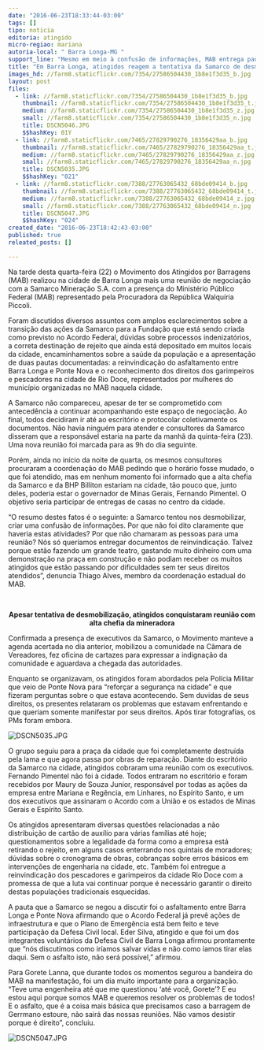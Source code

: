 ```yaml
---
date: "2016-06-23T18:33:44-03:00"
tags: []
tipo: noticia
editoria: atingido
micro-regiao: mariana
autoria-local: " Barra Longa-MG "
support_line: "Mesmo em meio à confusão de informações, MAB entrega pauta de reinvindicações para alta chefia da Samarco. Ela se nega asfaltar a estrada para Ponte Nova. Moradores consideram Plano de Emergência nulo."
title: "Em Barra Longa, atingidos reagem a tentativa da Samarco de desmobilizar comunidade"
images_hd: //farm8.staticflickr.com/7354/27586504430_1b8e1f3d35_b.jpg
layout: post
files:
  - link: //farm8.staticflickr.com/7354/27586504430_1b8e1f3d35_b.jpg
    thumbnail: //farm8.staticflickr.com/7354/27586504430_1b8e1f3d35_t.jpg
    medium: //farm8.staticflickr.com/7354/27586504430_1b8e1f3d35_z.jpg
    small: //farm8.staticflickr.com/7354/27586504430_1b8e1f3d35_n.jpg
    title: DSCN5046.JPG
    $$hashKey: 01Y
  - link: //farm8.staticflickr.com/7465/27829790276_18356429aa_b.jpg
    thumbnail: //farm8.staticflickr.com/7465/27829790276_18356429aa_t.jpg
    medium: //farm8.staticflickr.com/7465/27829790276_18356429aa_z.jpg
    small: //farm8.staticflickr.com/7465/27829790276_18356429aa_n.jpg
    title: DSCN5035.JPG
    $$hashKey: "021"
  - link: //farm8.staticflickr.com/7388/27763065432_68bde09414_b.jpg
    thumbnail: //farm8.staticflickr.com/7388/27763065432_68bde09414_t.jpg
    medium: //farm8.staticflickr.com/7388/27763065432_68bde09414_z.jpg
    small: //farm8.staticflickr.com/7388/27763065432_68bde09414_n.jpg
    title: DSCN5047.JPG
    $$hashKey: "024"
created_date: "2016-06-23T18:42:43-03:00"
published: true
releated_posts: []

---
```

<p>Na tarde desta quarta-feira (22) o Movimento dos Atingidos por Barragens (MAB) realizou na cidade de Barra Longa mais uma reuni&atilde;o de negocia&ccedil;&atilde;o com a Samarco Minera&ccedil;&atilde;o S.A. com a presen&ccedil;a do Minist&eacute;rio P&uacute;blico Federal (MAB) representado pela Procuradora da Rep&uacute;blica Walqu&iacute;ria Piccoli.</p>

<p>Foram discutidos diversos assuntos com amplos esclarecimentos sobre a transi&ccedil;&atilde;o das a&ccedil;&otilde;es da Samarco para a Funda&ccedil;&atilde;o que est&aacute; sendo criada como previsto no Acordo Federal, d&uacute;vidas sobre processos indenizat&oacute;rios, a correta destina&ccedil;&atilde;o de rejeito que ainda est&aacute; depositado em muitos locais da cidade, encaminhamentos sobre a sa&uacute;de da popula&ccedil;&atilde;o e a apresenta&ccedil;&atilde;o de duas pautas documentadas: a reinvindica&ccedil;&atilde;o do asfaltamento entre Barra Longa e Ponte Nova e o reconhecimento dos direitos dos garimpeiros e pescadores na cidade de Rio Doce, representados por mulheres do munic&iacute;pio organizadas no MAB naquela cidade.</p>

<p>A Samarco n&atilde;o compareceu, apesar de ter se comprometido com anteced&ecirc;ncia a continuar acompanhando este espa&ccedil;o de negocia&ccedil;&atilde;o. Ao final, todos decidiram ir at&eacute; ao escrit&oacute;rio e protocolar coletivamente os documentos. N&atilde;o havia ningu&eacute;m para atender e consultores da Samarco disseram que a respons&aacute;vel estaria na parte da manh&atilde; da quinta-feira (23). Uma nova reuni&atilde;o foi marcada para as 9h do dia seguinte.</p>

<p>Por&eacute;m, ainda no in&iacute;cio da noite de quarta, os mesmos consultores procuraram a coordena&ccedil;&atilde;o do MAB pedindo que o hor&aacute;rio fosse mudado, o que foi atendido, mas em nenhum momento foi informado que a alta chefia da Samarco e da BHP Billiton estariam na cidade, t&atilde;o pouco que, junto deles, poderia estar o governador de Minas Gerais, Fernando Pimentel. O objetivo seria participar de entregas de casas no centro da cidade.</p>

<p>&ldquo;O resumo destes fatos &eacute; o seguinte: a Samarco tentou nos desmobilizar, criar uma confus&atilde;o de informa&ccedil;&otilde;es. Por que n&atilde;o foi dito claramente que haveria estas atividades? Por que n&atilde;o chamaram as pessoas para uma reuni&atilde;o? N&oacute;s s&oacute; quer&iacute;amos entregar documentos de reinvindica&ccedil;&atilde;o. Talvez porque est&atilde;o fazendo um grande teatro, gastando muito dinheiro com uma demonstra&ccedil;&atilde;o na pra&ccedil;a em constru&ccedil;&atilde;o e n&atilde;o podiam receber os muitos atingidos que est&atilde;o passando por dificuldades sem ter seus direitos atendidos&rdquo;, denuncia Thiago Alves, membro da coordena&ccedil;&atilde;o estadual do MAB.</p>

<p align="center">&nbsp;</p>

<p align="center"><strong>Apesar tentativa de desmobiliza&ccedil;&atilde;o, atingid<a name="_GoBack"></a>os conquistaram reuni&atilde;o com alta chefia da mineradora</strong></p>

<p>Confirmada a presen&ccedil;a de executivos da Samarco, o Movimento manteve a agenda acertada no dia anterior, mobilizou a comunidade na C&acirc;mara de Vereadores, fez oficina de cartazes para expressar a indigna&ccedil;&atilde;o da comunidade e aguardava a chegada das autoridades.</p>

<p>Enquanto se organizavam, os atingidos foram abordados pela Pol&iacute;cia Militar que veio de Ponte Nova para &ldquo;refor&ccedil;ar a seguran&ccedil;a na cidade&rdquo; e que fizeram perguntas sobre o que estava acontecendo. Sem duvidas de seus direitos, os presentes relataram os problemas que estavam enfrentando e que queriam somente manifestar por seus direitos. Ap&oacute;s tirar fotografias, os PMs foram embora.</p>

<p><img alt="DSCN5035.JPG" src="//farm8.staticflickr.com/7465/27829790276_18356429aa_b.jpg" /></p>

<p>O grupo seguiu para a pra&ccedil;a da cidade que foi completamente destru&iacute;da pela lama e que agora passa por obras de repara&ccedil;&atilde;o. Diante do escrit&oacute;rio da Samarco na cidade, atingidos cobraram uma reuni&atilde;o com os executivos. Fernando Pimentel n&atilde;o foi &agrave; cidade. Todos entraram no escrit&oacute;rio e foram recebidos por Maury de Souza Junior, respons&aacute;vel por todas as a&ccedil;&otilde;es da empresa entre Mariana e Reg&ecirc;ncia, em Linhares, no Esp&iacute;rito Santo, e um dos executivos que assinaram o Acordo com a Uni&atilde;o e os estados de Minas Gerais e Esp&iacute;rito Santo.</p>

<p>Os atingidos apresentaram diversas quest&otilde;es relacionadas a n&atilde;o distribui&ccedil;&atilde;o de cart&atilde;o de aux&iacute;lio para v&aacute;rias fam&iacute;lias at&eacute; hoje; questionamentos sobre a legalidade da forma como a empresa est&aacute; retirando o rejeito, em alguns casos enterrando nos quintais de moradores; d&uacute;vidas sobre o cronograma de obras, cobran&ccedil;as sobre erros b&aacute;sicos em interven&ccedil;&otilde;es de engenharia na cidade, etc. Tamb&eacute;m foi entregue a reinvindica&ccedil;&atilde;o dos pescadores e garimpeiros da cidade Rio Doce com a promessa de que a luta vai continuar porque &eacute; necess&aacute;rio garantir o direito destas popula&ccedil;&otilde;es tradicionais esquecidas.</p>

<p>A pauta que a Samarco se negou a discutir foi o asfaltamento entre Barra Longa e Ponte Nova afirmando que o Acordo Federal j&aacute; prev&ecirc; a&ccedil;&otilde;es de infraestrutura e que o Plano de Emerg&ecirc;ncia est&aacute; bem feito e teve participa&ccedil;&atilde;o da Defesa Civil local. Eder Silva, atingido e que foi um dos integrantes volunt&aacute;rios da Defesa Civil de Barra Longa afirmou prontamente que &ldquo;n&oacute;s discutimos como ir&iacute;amos salvar vidas e n&atilde;o como &iacute;amos tirar elas daqui. Sem o asfalto isto, n&atilde;o ser&aacute; poss&iacute;vel,&rdquo; afirmou.</p>

<p>Para Gorete Lanna, que durante todos os momentos segurou a bandeira do MAB na manifesta&ccedil;&atilde;o, foi um dia muito importante para a organiza&ccedil;&atilde;o. &ldquo;Teve uma engenheira at&eacute; que me questionou &lsquo;at&eacute; voc&ecirc;, Gorete&rsquo;? E eu estou aqui porque somos MAB e queremos resolver os problemas de todos! E o asfalto, que &eacute; a coisa mais b&aacute;sica que precisamos caso a barragem de Gerrmano estoure, n&atilde;o sair&aacute; das nossas reuni&otilde;es. N&atilde;o vamos desistir porque &eacute; direito&rdquo;, concluiu.</p>

<p><img alt="DSCN5047.JPG" src="//farm8.staticflickr.com/7388/27763065432_68bde09414_b.jpg" /></p>

<p>&nbsp;</p>
